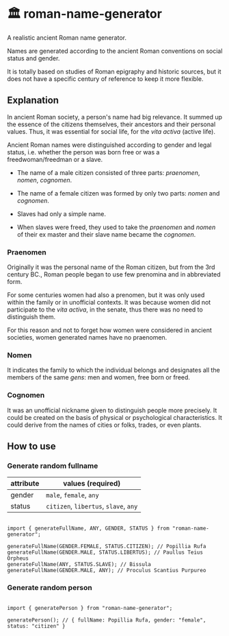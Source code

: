 # 🏛 roman-name-generator

A realistic ancient Roman name generator.

Names are generated according to the ancient Roman conventions on social status and gender.

It is totally based on studies of Roman epigraphy and historic sources, but it does not have a specific century of reference to keep it more flexible.

## Explanation

In ancient Roman society, a person's name had big relevance. It summed up the essence of the citizens themselves, their ancestors and their personal values.
Thus, it was essential for social life, for the _vita activa_ (active life).

Ancient Roman names were distinguished according to gender and legal status, i.e. whether the person was born free or was a freedwoman/freedman or a slave.

- The name of a male citizen consisted of three parts: _praenomen_, _nomen_, _cognomen_.

- The name of a female citizen was formed by only two parts: _nomen_ and _cognomen_.

- Slaves had only a simple name.

- When slaves were freed, they used to take the _praenomen_ and _nomen_ of their ex master and their slave name became the _cognomen_.

### Praenomen

Originally it was the personal name of the Roman citizen, but from the 3rd century BC., Roman people began to use few prenomina and in abbreviated form.

For some centuries women had also a prenomen, but it was only used within the family or in unofficial contexts. It was because women did not participate to the _vita activa_, in the senate, thus there was no need to distinguish them.

For this reason and not to forget how women were considered in ancient societies, women generated names have no praenomen.

### Nomen

It indicates the family to which the individual belongs and designates all the members of the same _gens_: men and women, free born or freed.

### Cognomen

It was an unofficial nickname given to distinguish people more precisely. It could be created on the basis of physical or psychological characteristics. It could derive from the names of cities or folks, trades, or even plants.

## How to use

### Generate random fullname

| attribute | values (required)                     |
| --------- | ------------------------------------- |
| gender    | `male`, `female`, `any`               |
| status    | `citizen`, `libertus`, `slave`, `any` |

```JS

import { generateFullName, ANY, GENDER, STATUS } from "roman-name-generator";

generateFullName(GENDER.FEMALE, STATUS.CITIZEN); // Popillia Rufa
generateFullName(GENDER.MALE, STATUS.LIBERTUS); // Paullus Teius Orpheus
generateFullName(ANY, STATUS.SLAVE); // Bissula
generateFullName(GENDER.MALE, ANY); // Proculus Scantius Purpureo

```

### Generate random person

```JS

import { generatePerson } from "roman-name-generator";

generatePerson(); // { fullName: Popillia Rufa, gender: "female", status: "citizen" }

```
